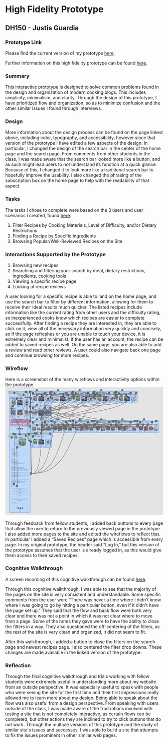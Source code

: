 # High Fidelity Prototype
## DH150 - Justis Guardia
### Prototype Link
Please find the current version of my prototype [here](https://xd.adobe.com/view/96e004fc-d942-4649-86ad-a95e3e0938cd-c3b3/?fullscreen&hints=off).

Further information on this high fidelity prototype can be found [here](https://github.com/justisg/DH150-JustisG/blob/main/DH150-Assignments/Assignment07-02/README.md).

### Summary
This interactive prototype is designed to solve common problems found in the design and organization of modern cooking blogs. This includes simplicity, minimalism, and clarity. Through the design of this prototype, I have prioritized flow and organization, so as to minimize confusion and the other similar issues I found through interviews. 

### Design
More information about the design process can be found on the page linked above, including color, typography, and accessibility, however since that version of the prototype I have edited a few aspects of the design. In particular, I changed the design of the search bar in the center of the home page and the search page. From comments from other students in the class, I was made aware that the search bar looked more like a button, and as such might lead users to not understand its function at a quick glance. Because of this, I changed it to look more like a traditional search bar to hopefully improve the usability. I also changed the phrasing of the subscription box on the home page to help with the readability of that aspect. 

### Tasks
The tasks I chose to complete were based on the 3 users and user scenarios I created, found [here](https://github.com/justisg/DH150-JustisG/blob/main/DH150-Assignments/Assignment05/README.md).

1. Filter Recipes by Cooking Materials, Level of Difficulty, and/or Dietary Restrictions
2. Finding a Recipe by Specific Ingredients
3. Browsing Popular/Well-Reviewed Recipes on the Site

### Interactions Supported by the Prototype
1. Browsing new recipes
2. Searching and filtering your search by meal, dietary restrictions, ingredients, cooking tools
3. Viewing a specific recipe page
4. Looking at recipe reviews

A user looking for a specific recipe is able to land on the home page, and use the search bar to filter by different information, allowing for them to receive their ideal results much quicker. The listed recipes include information like the current rating from other users and the difficulty rating, so inexperienced cooks know which recipes are easier to complete successfully. After finding a recipe they are interested in, they are able to click on it, view all of the necessary information very quickly and concisely, so if the page refreshes or you are unable to touch your device, it is extremely clear and minimalist. If the user has an account, the recipe can be added to saved recipes as well. On the same page, you are also able to add a review and read other reviews. A user could also navigate back one page and continue browsing for more recipes. 

### Wireflow
Here is a screenshot of the many wireflows and interactivity options within the prototype. 
![Wireflow](./Wireflow.png)

Through feedback from fellow students, I added back buttons to every page that allow the user to return to the previously viewed page in the prototype. I also added more pages to the site and edited the wireflows to reflect that. In particular I added a “Saved Recipes” page which is accessible from every page. In my original prototype, the header said “Log In,” but this version of the prototype assumes that the user is already logged in, as this would give them access to their saved recipes. 

### Cognitive Walkthrough
A screen recording of this cognitive walkthrough can be found [here](https://drive.google.com/file/d/1_n6fUx_FUhb0AyuXs8W-k2GIWGCsxCcK/view?usp=sharing).

Through this cognitive walkthrough, I was able to see that the majority of the pages on the site is very consistent and understandable. Some specific comments from the user were “There was never a time where I didn't know where I was going to go by hitting a particular button, even if it didn't have the page set up.” They said that the flow and back flow were both very clear and there was not a point in which it was not clear where to move from a page. Some of the notes they gave were to have the ability to close the filters in a way. They also questioned the off-centering of the filters, as the rest of the site is very clean and organized, it did not seem to fit. 

After this walkthrough, I added a button to close the filters on the search page and newest recipes page. I also centered the filter drop downs. These changes are made available in the linked version of the prototype.

### Reflection
Through the final cognitive walkthrough and trials working with fellow students were extremely useful in understanding more about my website from an outside perspective. It was especially useful to speak with people who were seeing the site for the first time and their first impressions really allowed me to learn more about my design. Being able to speak about the flow was also useful from a design perspective. From speaking with users outside of the class, I was made aware of the frustrations involved with testing a site that is not completely interactive, as certain flows can be completed, but other actions they are inclined to try to click buttons that do not work. Through the multiple versions of this prototype and the study of similar site's issues and successes, I was able to build a site that attempts to fix the issues prominent in other similar web pages.
